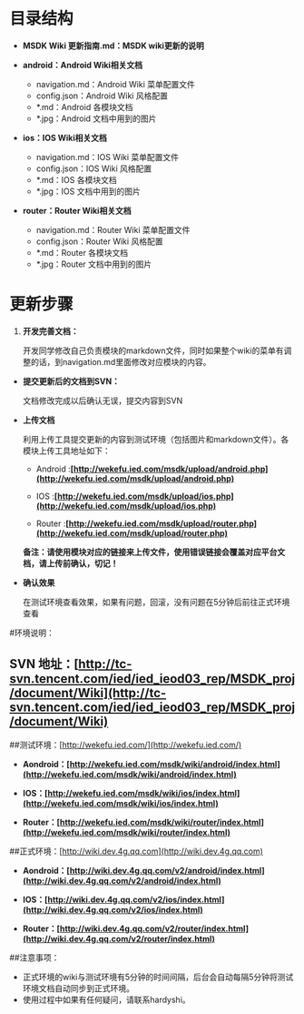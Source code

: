 # 目录结构

- **MSDK Wiki 更新指南.md：MSDK wiki更新的说明**
- **android：Android Wiki相关文档**

	- navigation.md：Android Wiki 菜单配置文件
	- config.json：Android Wiki 风格配置
	- *.md：Android 各模块文档
	- *.jpg：Android 文档中用到的图片

- **ios：IOS Wiki相关文档**

	- navigation.md：IOS Wiki 菜单配置文件
	- config.json：IOS Wiki 风格配置
	- *.md：IOS 各模块文档
	- *.jpg：IOS 文档中用到的图片	

- **router：Router Wiki相关文档**

	- navigation.md：Router Wiki 菜单配置文件
	- config.json：Router Wiki 风格配置
	- *.md：Router 各模块文档
	- *.jpg：Router 文档中用到的图片
		
# 更新步骤

1. **开发完善文档：**

	开发同学修改自己负责模块的markdown文件，同时如果整个wiki的菜单有调整的话，到navigation.md里面修改对应模块的内容。

- **提交更新后的文档到SVN：**

	文档修改完成以后确认无误，提交内容到SVN

- **上传文档**
	
	利用上传工具提交更新的内容到测试环境（包括图片和markdown文件）。各模块上传工具地址如下：
	
	- Android :**[http://wekefu.ied.com/msdk/upload/android.php](http://wekefu.ied.com/msdk/upload/android.php)**
	
	- IOS :**[http://wekefu.ied.com/msdk/upload/ios.php](http://wekefu.ied.com/msdk/upload/ios.php)**
	
	- Router :**[http://wekefu.ied.com/msdk/upload/router.php](http://wekefu.ied.com/msdk/upload/router.php)**
	
	**备注：请使用模块对应的链接来上传文件，使用错误链接会覆盖对应平台文档，请上传前确认，切记！**

- **确认效果**

	在测试环境查看效果，如果有问题，回滚，没有问题在5分钟后前往正式环境查看

#环境说明：

## SVN 地址：[http://tc-svn.tencent.com/ied/ied_ieod03_rep/MSDK_proj/document/Wiki](http://tc-svn.tencent.com/ied/ied_ieod03_rep/MSDK_proj/document/Wiki)

##测试环境：[http://wekefu.ied.com/](http://wekefu.ied.com/)

- **Aondroid：[http://wekefu.ied.com/msdk/wiki/android/index.html](http://wekefu.ied.com/msdk/wiki/android/index.html)**

- **IOS：[http://wekefu.ied.com/msdk/wiki/ios/index.html](http://wekefu.ied.com/msdk/wiki/ios/index.html)**

- **Router：[http://wekefu.ied.com/msdk/wiki/router/index.html](http://wekefu.ied.com/msdk/wiki/router/index.html)**

##正式环境：[http://wiki.dev.4g.qq.com](http://wiki.dev.4g.qq.com)

- **Aondroid：[http://wiki.dev.4g.qq.com/v2/android/index.html](http://wiki.dev.4g.qq.com/v2/android/index.html)**

- **IOS：[http://wiki.dev.4g.qq.com/v2/ios/index.html](http://wiki.dev.4g.qq.com/v2/ios/index.html)**

- **Router：[http://wiki.dev.4g.qq.com/v2/router/index.html](http://wiki.dev.4g.qq.com/v2/router/index.html)**

##注意事项：

- 正式环境的wiki与测试环境有5分钟的时间间隔，后台会自动每隔5分钟将测试环境文档自动同步到正式环境。
- 使用过程中如果有任何疑问，请联系hardyshi。

